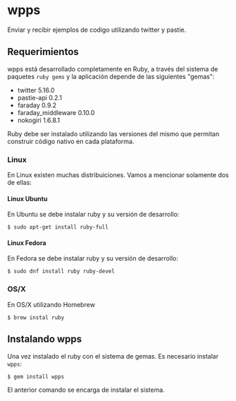 # wpps
Enviar y recibir ejemplos de codigo utilizando twitter y pastie.
## Requerimientos
wpps está desarrollado completamente en Ruby, a través del sistema de
paquetes `ruby gems` y la aplicación depende de las siguientes "gemas":

- twitter 5.16.0
- pastie-api 0.2.1
- faraday 0.9.2
- faraday_middleware 0.10.0
- nokogiri 1.6.8.1

Ruby debe ser instalado utilizando las versiones del mismo que permitan construir
código nativo en cada plataforma.

### Linux

En Linux existen muchas distribuiciones. Vamos a mencionar solamente dos de ellas:

#### Linux Ubuntu

En Ubuntu se debe instalar ruby y su versión de desarrollo:

```
$ sudo apt-get install ruby-full
```

#### Linux Fedora

En Fedora se debe instalar ruby y su versión de desarrollo:

```
$ sudo dnf install ruby ruby-devel
```

### OS/X

En OS/X utilizando Homebrew

```
$ brew instal ruby
```

## Instalando wpps

Una vez instalado el ruby con el sistema de gemas. Es necesario instalar `wpps`:

```
$ gem install wpps
```

El anterior comando se encarga de instalar el sistema. 